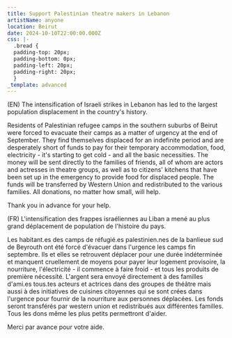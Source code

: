 ```yaml
---
title: Support Palestinian theatre makers in Lebanon
artistName: anyone
location: Beirut
date: 2024-10-10T22:00:00.000Z
css: |-
  .bread {
  padding-top: 20px;
  padding-bottom: 0px;
  padding-left: 20px;
  padding-right: 20px;
  }
_template: advanced
---
```


<div class="gfm-embed" data-url="https://www.gofundme.com/f/don-pour-des-artistes-et-refugies-palestiniens-au-liban/widget/large?sharesheet=CAMPAIGN_PAGE&attribution_id=undefined"></div><script defer src="https://www.gofundme.com/static/js/embed.js"></script>

<p class="bread">(EN) The intensification of Israeli strikes in Lebanon has led to the largest population displacement in the country's history.</p>

<p class="bread">Residents of Palestinian refugee camps in the southern suburbs of Beirut were forced to evacuate their camps as a matter of urgency at the end of September. They find themselves displaced for an indefinite period and are desperately short of funds to pay for their temporary accommodation, food, electricity - it's starting to get cold - and all the basic necessities. The money will be sent directly to the families of friends, all of whom are actors and actresses in theatre groups, as well as to citizens' kitchens that have been set up in the emergency to provide food for displaced people. The funds will be transferred by Western Union and redistributed to the various families. All donations, no matter how small, will help.</p>

<p class="bread">Thank you in advance for your help.</p>

<p class="bread">(FR) L'intensification des frappes israéliennes au Liban a mené au plus grand déplacement de population de l'histoire du pays.</p>

<p class="bread">Les habitant.es des camps de réfugié.es palestinien.nes de la banlieue sud de Beyrouth ont été forcé d'évacuer dans l'urgence les camps fin septembre. Ils et elles se retrouvent déplacer pour une durée indéterminée et manquent cruellement de moyens pour payer leur logement provisoire, la nourriture, l'électricité - il commence à faire froid - et tous les produits de première nécessité. L'argent sera envoyé directement à des familles d'ami.es tous.tes acteurs et actrices dans des groupes de théâtre mais aussi à des initiatives de cuisines citoyennes qui se sont crées dans l'urgence pour fournir de la nourriture aux personnes déplacées. Les fonds seront transférés par western union et redistribués aux différentes familles. Tous les dons même les plus petits permettront d'aider.</p>

<p class="bread">Merci par avance pour votre aide.</p>

<div class="gfm-embed" data-url="https://www.gofundme.com/f/don-pour-des-artistes-et-refugies-palestiniens-au-liban/widget/large?sharesheet=CAMPAIGN_PAGE&attribution_id=undefined"></div><script defer src="https://www.gofundme.com/static/js/embed.js"></script>
